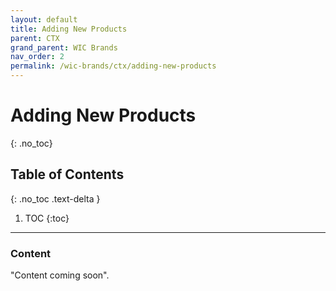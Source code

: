 ```yaml
---
layout: default
title: Adding New Products
parent: CTX
grand_parent: WIC Brands
nav_order: 2
permalink: /wic-brands/ctx/adding-new-products
---
```


# Adding New Products
{: .no_toc}

## Table of Contents
{: .no_toc .text-delta }

1. TOC
{:toc}
---

### Content
"Content coming soon".

